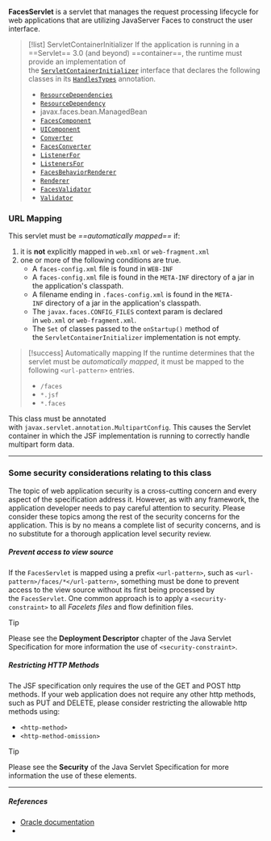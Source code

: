 
**FacesServlet** is a servlet that manages the request processing lifecycle for web applications that are utilizing JavaServer Faces to construct the user interface.

> [!list] ServletContainerInitializer
> If the application is running in a ==Servlet== 3.0 (and beyond) ==container==, the runtime must provide an implementation of the [`ServletContainerInitializer`](https://docs.oracle.com/javaee%2F7%2Fapi%2F%2F/javax/servlet/ServletContainerInitializer.html "interface in javax.servlet") interface that declares the following classes in its [`HandlesTypes`](https://docs.oracle.com/javaee%2F7%2Fapi%2F%2F/javax/servlet/annotation/HandlesTypes.html "annotation in javax.servlet.annotation") annotation.
> 
>- [`ResourceDependencies`](https://docs.oracle.com/javaee%2F7%2Fapi%2F%2F/javax/faces/application/ResourceDependencies.html "annotation in javax.faces.application")
>- [`ResourceDependency`](https://docs.oracle.com/javaee%2F7%2Fapi%2F%2F/javax/faces/application/ResourceDependency.html "annotation in javax.faces.application")
>- javax.faces.bean.ManagedBean
>- [`FacesComponent`](https://docs.oracle.com/javaee%2F7%2Fapi%2F%2F/javax/faces/component/FacesComponent.html "annotation in javax.faces.component")
>- [`UIComponent`](https://docs.oracle.com/javaee%2F7%2Fapi%2F%2F/javax/faces/component/UIComponent.html "class in javax.faces.component")
>- [`Converter`](https://docs.oracle.com/javaee%2F7%2Fapi%2F%2F/javax/faces/convert/Converter.html "interface in javax.faces.convert")
>- [`FacesConverter`](https://docs.oracle.com/javaee%2F7%2Fapi%2F%2F/javax/faces/convert/FacesConverter.html "annotation in javax.faces.convert")
>- [`ListenerFor`](https://docs.oracle.com/javaee%2F7%2Fapi%2F%2F/javax/faces/event/ListenerFor.html "annotation in javax.faces.event")
>- [`ListenersFor`](https://docs.oracle.com/javaee%2F7%2Fapi%2F%2F/javax/faces/event/ListenersFor.html "annotation in javax.faces.event")
>- [`FacesBehaviorRenderer`](https://docs.oracle.com/javaee%2F7%2Fapi%2F%2F/javax/faces/render/FacesBehaviorRenderer.html "annotation in javax.faces.render")
>- [`Renderer`](https://docs.oracle.com/javaee%2F7%2Fapi%2F%2F/javax/faces/render/Renderer.html "class in javax.faces.render")
>- [`FacesValidator`](https://docs.oracle.com/javaee%2F7%2Fapi%2F%2F/javax/faces/validator/FacesValidator.html "annotation in javax.faces.validator")
>- [`Validator`](https://docs.oracle.com/javaee%2F7%2Fapi%2F%2F/javax/faces/validator/Validator.html "interface in javax.faces.validator")

### URL Mapping
This servlet must be *==automatically mapped==* if: 
1. it is **not** explicitly mapped in `web.xml` or `web-fragment.xml`
2. one or more of the following conditions are true.
	- A `faces-config.xml` file is found in `WEB-INF`
	- A `faces-config.xml` file is found in the `META-INF` directory of a jar in the application's classpath.
	- A filename ending in `.faces-config.xml` is found in the `META-INF` directory of a jar in the application's classpath.
	- The `javax.faces.CONFIG_FILES` context param is declared in `web.xml` or `web-fragment.xml`.
	- The `Set` of classes passed to the `onStartup()` method of the `ServletContainerInitializer` implementation is not empty.

> [!success] Automatically mapping
> If the runtime determines that the servlet must be *automatically mapped*, it must be mapped to the following `<url-pattern>` entries.
> - `/faces`
> - `*.jsf`
> - `*.faces`

This class must be annotated with `javax.servlet.annotation.MultipartConfig`.
This causes the Servlet container in which the JSF implementation is running to correctly handle multipart form data.

---
### Some security considerations relating to this class

The topic of web application security is a cross-cutting concern and every aspect of the specification address it.
However, as with any framework, the application developer needs to pay careful attention to security.
Please consider these topics among the rest of the security concerns for the application. This is by no means a complete list of security concerns, and is no substitute for a thorough application level security review.

##### Prevent access to view source
If the `FacesServlet` is mapped using a prefix `<url-pattern>`, such as `<url-pattern>/faces/*</url-pattern>`, something must be done to prevent access to the view source without its first being processed by the `FacesServlet`.
One common approach is to apply a `<security-constraint>` to all *Facelets files* and flow definition files.

> [!tip]
> Please see the **Deployment Descriptor** chapter of the Java Servlet Specification for more information the use of `<security-constraint>`.

##### Restricting HTTP Methods
The JSF specification only requires the use of the GET and POST http methods.
If your web application does not require any other http methods, such as PUT and DELETE, please consider restricting the allowable http methods using:
- `<http-method>`
- `<http-method-omission>`

> [!tip]
> Please see the **Security** of the Java Servlet Specification for more information the use of these elements.

---

##### ***References***
- [Oracle documentation](https://docs.oracle.com/javaee%2F7%2Fapi%2F%2F/javax/faces/webapp/FacesServlet.html)
- 